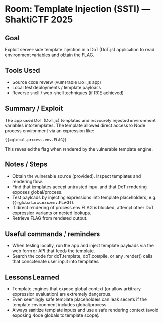 # Room: Template Injection (SSTI) — ShaktiCTF 2025

## Goal

Exploit server-side template injection in a DoT (DoT.js) application to read environment variables and obtain the FLAG.

## Tools Used

- Source code review (vulnerable DoT.js app)
- Local test deployments / template payloads
- Reverse shell / web-shell techniques (if RCE achieved)

## Summary / Exploit

The app used DoT (DoT.js) templates and insecurely injected environment variables into templates. The template allowed direct access to Node process environment via an expression like:

```text
{{=global.process.env.FLAG}}
```

This revealed the flag when rendered by the vulnerable template engine.

## Notes / Steps

- Obtain the vulnerable source (provided). Inspect templates and rendering flow.
- Find that templates accept untrusted input and that DoT rendering exposes global/process.
- Test payloads by injecting expressions into template placeholders, e.g. {{=global.process.env.FLAG}}.
- If direct rendering of process.env.FLAG is blocked, attempt other DoT expression variants or nested lookups.
- Retrieve FLAG from rendered output.

## Useful commands / reminders

- When testing locally, run the app and inject template payloads via the web form or API that feeds the template.
- Search the code for doT.template, doT.compile, or any .render() calls that concatenate user input into templates.

## Lessons Learned

- Template engines that expose global context (or allow arbitrary expression evaluation) are extremely dangerous.
- Even seemingly safe template placeholders can leak secrets if the template environment includes global/process.
- Always sanitize template inputs and use a safe rendering context (avoid exposing Node globals to template scope).
